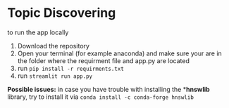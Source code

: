 # Topic Discovering

to run the app locally
 
 1) Download the repository
 2) Open your terminal (for example anaconda) and make sure your are in the folder where the requirment file and app.py are located
 3) run `pip install -r requirments.txt`
 4) run `streamlit run app.py`

 **Possible issues:** in case you have trouble with installing the ***hnswlib** library, 
 try to install it via `conda install -c conda-forge hnswlib`
